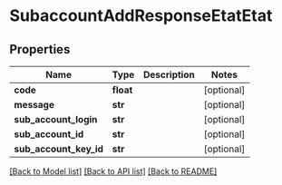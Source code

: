 # SubaccountAddResponseEtatEtat

## Properties
Name | Type | Description | Notes
------------ | ------------- | ------------- | -------------
**code** | **float** |  | [optional] 
**message** | **str** |  | [optional] 
**sub_account_login** | **str** |  | [optional] 
**sub_account_id** | **str** |  | [optional] 
**sub_account_key_id** | **str** |  | [optional] 

[[Back to Model list]](../README.md#documentation-for-models) [[Back to API list]](../README.md#documentation-for-api-endpoints) [[Back to README]](../README.md)


